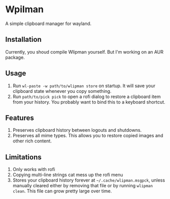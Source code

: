 # Wpilman
A simple clipboard manager for wayland.

## Installation
Currently, you shoud compile Wlipman yourself. But I'm working on an AUR package.

## Usage
1. Run `wl-paste -w path/to/wlipman store` on startup. It will save your clipboard state whenever you copy something.
2. Run `path/to/pick pick` to open a rofi dialog to restore a clipboard item from your history. You probably want to bind this to a keyboard shortcut.

## Features
1. Preserves clipboard history between logouts and shutdowns.
2. Preserves all mime types. This allows you to restore copied images and other rich content.

## Limitations
1. Only works with rofi
2. Copying multi-line strings cat mess up the rofi menu
2. Stores your clipboard history forever at `~/.cache/wlipman.msgpck`, unless manually cleared either by removing that file or by running `wlipman clean`. This file can grow pretty large over time.

